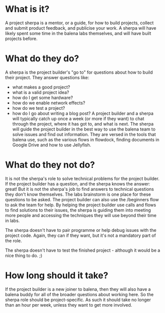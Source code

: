 # What is it?
A project sherpa is a mentor, or a guide, for how to build projects, collect and submit product feedback, and publicise your work. A sherpa will have likely spent some time in the balena labs themselves, and will have built projects before.

# What do they do?
A sherpa is the project builder's "go to" for questions about how to build their project. They answer questions like:
* what makes a good project?
* what is a valid project idea?
* how do I get some hardware?
* how do we enable network effects?
* how do we test a project?
* how do I go about writing a blog post?
A project builder and a sherpa will typically catch up once a week (or more if they want) to chat through the project, where it has got to, and what is next. The sherpa will guide the project builder in the best way to use the balena team to solve issues and find out information. They are versed in the tools that balena use, such as the various flows in flowdock, finding documents in Google Drive and how to use Jellyfish.

# What do they not do?
It is not the sherpa's role to solve technical problems for the project builder. If the project builder has a question, and the sherpa knows the answer: great! But it is not the sherpa's job to find answers to technical questions they don't know themselves. The labs brainstorm is one place for these questions to be asked. The project builder can also use the /beginners flow to ask the team for help. By helping the project builder use calls and flows to find solutions to their issues, the sherpa is guiding them into meeting more people and accessing the techniques they will use beyond their time in labs.

The sherpa doesn't have to pair programme or help debug issues with the project code. Again, they can if they want, but it's not a mandatory part of the role.

The sherpa doesn't have to test the finished project - although it would be a nice thing to do. ;)

# How long should it take?
If the project builder is a new joiner to balena, then they will also have a balena buddy for all of the broader questions about working here. So the sherpa role should be project-specific. As such it should take no longer than an hour per week, unless they want to get more involved.